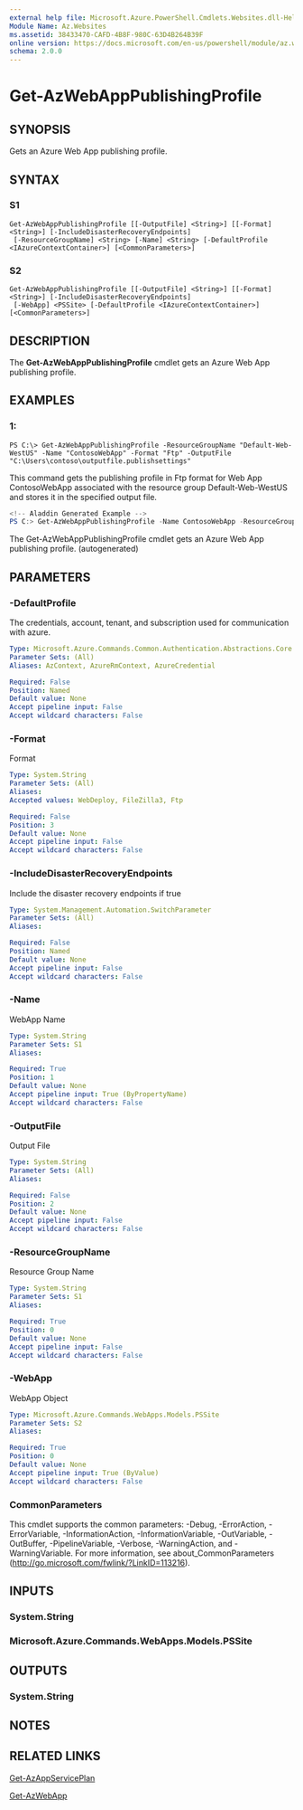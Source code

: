 ```yaml
---
external help file: Microsoft.Azure.PowerShell.Cmdlets.Websites.dll-Help.xml
Module Name: Az.Websites
ms.assetid: 38433470-CAFD-4B8F-980C-63D4B264B39F
online version: https://docs.microsoft.com/en-us/powershell/module/az.websites/get-azwebapppublishingprofile
schema: 2.0.0
---
```


# Get-AzWebAppPublishingProfile

## SYNOPSIS
Gets an Azure Web App publishing profile.

## SYNTAX

### S1
```
Get-AzWebAppPublishingProfile [[-OutputFile] <String>] [[-Format] <String>] [-IncludeDisasterRecoveryEndpoints]
 [-ResourceGroupName] <String> [-Name] <String> [-DefaultProfile <IAzureContextContainer>] [<CommonParameters>]
```

### S2
```
Get-AzWebAppPublishingProfile [[-OutputFile] <String>] [[-Format] <String>] [-IncludeDisasterRecoveryEndpoints]
 [-WebApp] <PSSite> [-DefaultProfile <IAzureContextContainer>] [<CommonParameters>]
```

## DESCRIPTION
The **Get-AzWebAppPublishingProfile** cmdlet gets an Azure Web App publishing profile.

## EXAMPLES

### 1:
```
PS C:\> Get-AzWebAppPublishingProfile -ResourceGroupName "Default-Web-WestUS" -Name "ContosoWebApp" -Format "Ftp" -OutputFile "C:\Users\contoso\outputfile.publishsettings"
```

This command gets the publishing profile in Ftp format for Web App ContosoWebApp associated with the resource group Default-Web-WestUS
    and stores it in the specified output file.

```powershell 
<!-- Aladdin Generated Example --> 
PS C:> Get-AzWebAppPublishingProfile -Name ContosoWebApp -ResourceGroupName Default-Web-WestUS
```

The Get-AzWebAppPublishingProfile cmdlet gets an Azure Web App publishing profile. (autogenerated)

## PARAMETERS

### -DefaultProfile
The credentials, account, tenant, and subscription used for communication with azure.

```yaml
Type: Microsoft.Azure.Commands.Common.Authentication.Abstractions.Core.IAzureContextContainer
Parameter Sets: (All)
Aliases: AzContext, AzureRmContext, AzureCredential

Required: False
Position: Named
Default value: None
Accept pipeline input: False
Accept wildcard characters: False
```

### -Format
Format

```yaml
Type: System.String
Parameter Sets: (All)
Aliases:
Accepted values: WebDeploy, FileZilla3, Ftp

Required: False
Position: 3
Default value: None
Accept pipeline input: False
Accept wildcard characters: False
```

### -IncludeDisasterRecoveryEndpoints
Include the disaster recovery endpoints if true

```yaml
Type: System.Management.Automation.SwitchParameter
Parameter Sets: (All)
Aliases:

Required: False
Position: Named
Default value: None
Accept pipeline input: False
Accept wildcard characters: False
```

### -Name
WebApp Name

```yaml
Type: System.String
Parameter Sets: S1
Aliases:

Required: True
Position: 1
Default value: None
Accept pipeline input: True (ByPropertyName)
Accept wildcard characters: False
```

### -OutputFile
Output File

```yaml
Type: System.String
Parameter Sets: (All)
Aliases:

Required: False
Position: 2
Default value: None
Accept pipeline input: False
Accept wildcard characters: False
```

### -ResourceGroupName
Resource Group Name

```yaml
Type: System.String
Parameter Sets: S1
Aliases:

Required: True
Position: 0
Default value: None
Accept pipeline input: False
Accept wildcard characters: False
```

### -WebApp
WebApp Object

```yaml
Type: Microsoft.Azure.Commands.WebApps.Models.PSSite
Parameter Sets: S2
Aliases:

Required: True
Position: 0
Default value: None
Accept pipeline input: True (ByValue)
Accept wildcard characters: False
```

### CommonParameters
This cmdlet supports the common parameters: -Debug, -ErrorAction, -ErrorVariable, -InformationAction, -InformationVariable, -OutVariable, -OutBuffer, -PipelineVariable, -Verbose, -WarningAction, and -WarningVariable. For more information, see about_CommonParameters (http://go.microsoft.com/fwlink/?LinkID=113216).

## INPUTS

### System.String

### Microsoft.Azure.Commands.WebApps.Models.PSSite

## OUTPUTS

### System.String

## NOTES

## RELATED LINKS

[Get-AzAppServicePlan](./Get-AzAppServicePlan.md)

[Get-AzWebApp](./Get-AzWebApp.md)


